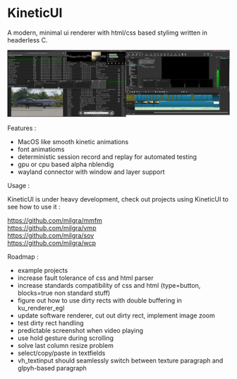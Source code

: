 # KineticUI

A modern, minimal ui renderer with html/css based stylimg written in headerless C.

[![alt text](screenshot.png)](https://www.youtube.com/watch?v=5_f0dCKl6Uo)

Features :
- MacOS like smooth kinetic animations
- font animatioms
- deterministic session record and replay for automated testing
- gpu or cpu based alpha nblendig
- wayland connector with window and layer support

Usage :

KineticUI is under heavy development, check out projects using KineticUI to see how to use it :

https://github.com/milgra/mmfm  
https://github.com/milgra/vmp  
https://github.com/milgra/sov  
https://github.com/milgra/wcp  

Roadmap :

- example projects
- increase fault tolerance of css and html parser
- increase standards compatibility of css and html (type=button, blocks=true non standard stuff)
- figure out how to use dirty rects with double buffering in ku_renderer_egl
- update software renderer, cut out dirty rect, implement image zoom
- test dirty rect handling
- predictable screenshot when video playing
- use hold gesture during scrolling
- solve last column resize problem
- select/copy/paste in textfields
- vh_textinput should seamlessly switch between texture paragraph and glpyh-based paragraph
